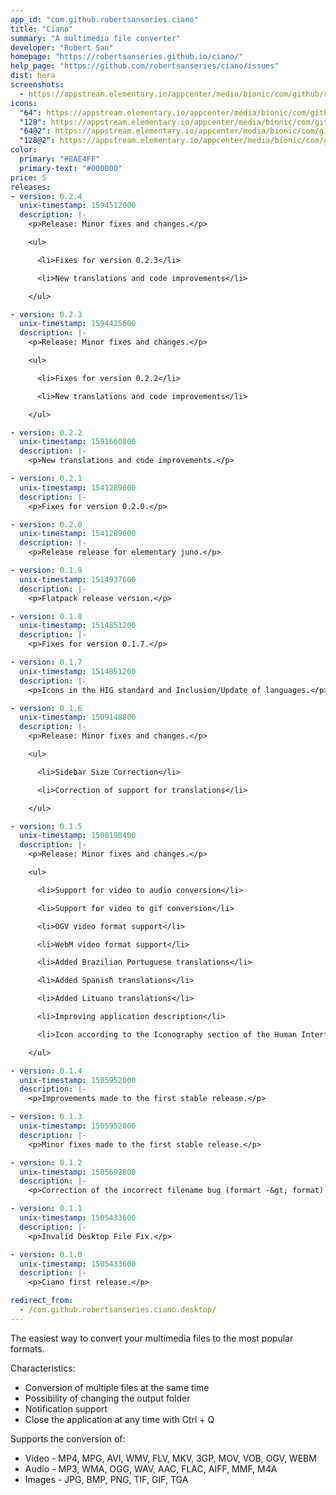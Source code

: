 ```yaml
---
app_id: "com.github.robertsanseries.ciano"
title: "Ciano"
summary: "A multimedia file converter"
developer: "Robert San"
homepage: "https://robertsanseries.github.io/ciano/"
help_page: "https://github.com/robertsanseries/ciano/issues"
dist: hera
screenshots:
  - https://appstream.elementary.io/appcenter/media/bionic/com/github/robertsanseries.ciano/F30FDF52CA912F383B367AB6AD17AE2F/screenshots/image-1_orig.png
icons:
  "64": https://appstream.elementary.io/appcenter/media/bionic/com/github/robertsanseries.ciano/F30FDF52CA912F383B367AB6AD17AE2F/icons/64x64/com.github.robertsanseries.ciano_com.github.robertsanseries.ciano.png
  "128": https://appstream.elementary.io/appcenter/media/bionic/com/github/robertsanseries.ciano/F30FDF52CA912F383B367AB6AD17AE2F/icons/128x128/com.github.robertsanseries.ciano_com.github.robertsanseries.ciano.png
  "64@2": https://appstream.elementary.io/appcenter/media/bionic/com/github/robertsanseries.ciano/F30FDF52CA912F383B367AB6AD17AE2F/icons/64x64@2/com.github.robertsanseries.ciano_com.github.robertsanseries.ciano.png
  "128@2": https://appstream.elementary.io/appcenter/media/bionic/com/github/robertsanseries.ciano/F30FDF52CA912F383B367AB6AD17AE2F/icons/128x128@2/com.github.robertsanseries.ciano_com.github.robertsanseries.ciano.png
color:
  primary: "#8AE4FF"
  primary-text: "#000000"
price: 5
releases:
- version: 0.2.4
  unix-timestamp: 1594512000
  description: |-
    <p>Release: Minor fixes and changes.</p>

    <ul>

      <li>Fixes for version 0.2.3</li>

      <li>New translations and code improvements</li>

    </ul>

- version: 0.2.3
  unix-timestamp: 1594425600
  description: |-
    <p>Release: Minor fixes and changes.</p>

    <ul>

      <li>Fixes for version 0.2.2</li>

      <li>New translations and code improvements</li>

    </ul>

- version: 0.2.2
  unix-timestamp: 1591660800
  description: |-
    <p>New translations and code improvements.</p>

- version: 0.2.1
  unix-timestamp: 1541289600
  description: |-
    <p>Fixes for version 0.2.0.</p>

- version: 0.2.0
  unix-timestamp: 1541289600
  description: |-
    <p>Release release for elementary juno.</p>

- version: 0.1.9
  unix-timestamp: 1514937600
  description: |-
    <p>Flatpack release version.</p>

- version: 0.1.8
  unix-timestamp: 1514851200
  description: |-
    <p>Fixes for version 0.1.7.</p>

- version: 0.1.7
  unix-timestamp: 1514851200
  description: |-
    <p>Icons in the HIG standard and Inclusion/Update of languages.</p>

- version: 0.1.6
  unix-timestamp: 1509148800
  description: |-
    <p>Release: Minor fixes and changes.</p>

    <ul>

      <li>Sidebar Size Correction</li>

      <li>Correction of support for translations</li>

    </ul>

- version: 0.1.5
  unix-timestamp: 1508198400
  description: |-
    <p>Release: Minor fixes and changes.</p>

    <ul>

      <li>Support for video to audio conversion</li>

      <li>Support for video to gif conversion</li>

      <li>OGV video format support</li>

      <li>WebM video format support</li>

      <li>Added Brazilian Portuguese translations</li>

      <li>Added Spanish translations</li>

      <li>Added Lituano translations</li>

      <li>Improving application description</li>

      <li>Icon according to the Iconography section of the Human Interface Guidelines</li>

    </ul>

- version: 0.1.4
  unix-timestamp: 1505952000
  description: |-
    <p>Improvements made to the first stable release.</p>

- version: 0.1.3
  unix-timestamp: 1505952000
  description: |-
    <p>Minor fixes made to the first stable release.</p>

- version: 0.1.2
  unix-timestamp: 1505692800
  description: |-
    <p>Correction of the incorrect filename bug (formart -&gt; format).</p>

- version: 0.1.1
  unix-timestamp: 1505433600
  description: |-
    <p>Invalid Desktop File Fix.</p>

- version: 0.1.0
  unix-timestamp: 1505433600
  description: |-
    <p>Ciano first release.</p>

redirect_from:
  - /com.github.robertsanseries.ciano.desktop/
---
```

<p>The easiest way to convert your multimedia files to the most popular formats.</p>
<p>Characteristics:</p>
<ul>
  <li>Conversion of multiple files at the same time</li>
  <li>Possibility of changing the output folder</li>
  <li>Notification support</li>
  <li>Close the application at any time with Ctrl + Q</li>
</ul>
<p>Supports the conversion of:</p>
<ul>
  <li>Video - MP4, MPG, AVI, WMV, FLV, MKV, 3GP, MOV, VOB, OGV, WEBM</li>
  <li>Audio - MP3, WMA, OGG, WAV, AAC, FLAC, AIFF, MMF, M4A</li>
  <li>Images - JPG, BMP, PNG, TIF, GIF, TGA</li>
</ul>
